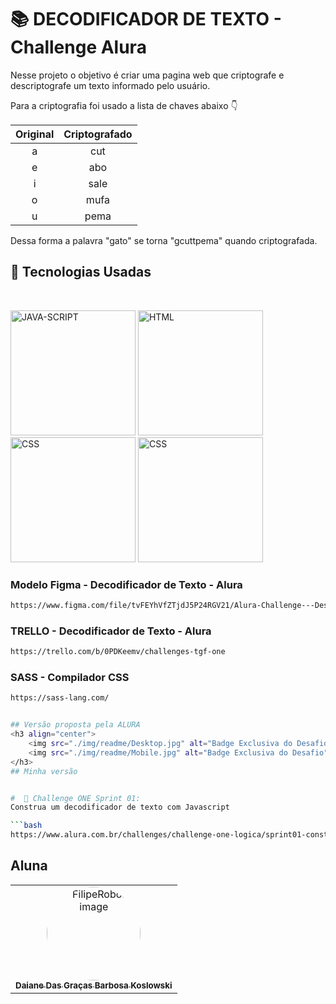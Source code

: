# 📚 DECODIFICADOR DE TEXTO - Challenge Alura

Nesse projeto o objetivo é criar uma pagina web que criptografe e descriptografe um texto informado pelo usuário.

Para a criptografia foi usado a lista de chaves abaixo 👇 

| Original | Criptografado |
|:--------:|:-------------:|
| a        | cut           |
| e        | abo           |
| i        | sale          |
| o        | mufa          |
| u        | pema          |

Dessa forma a palavra "gato" se torna "gcuttpema" quando criptografada.

##  🚀 Tecnologias Usadas

<br/>
<p align="left">
<img src="https://cdn.jsdelivr.net/gh/devicons/devicon/icons/javascript/javascript-original.svg" alt="JAVA-SCRIPT" width="200" height="200" />
<img src="https://cdn.jsdelivr.net/gh/devicons/devicon/icons/html5/html5-original.svg" alt="HTML" width="200" height="200" />
<img src="https://cdn.jsdelivr.net/gh/devicons/devicon/icons/css3/css3-original.svg" alt="CSS" width="200" height="200" />
<img src="https://cdn.jsdelivr.net/gh/devicons/devicon/icons/sass/sass-original.svg" alt="CSS" width="200" height="200" />
</p>

### Modelo Figma - Decodificador de Texto - Alura
```bash
https://www.figma.com/file/tvFEYhVfZTjdJ5P24RGV21/Alura-Challenge---Desafio-1---Lógica
```
### TRELLO - Decodificador de Texto - Alura
```bash
https://trello.com/b/0PDKeemv/challenges-tgf-one
```
### SASS - Compilador CSS 
```bash
https://sass-lang.com/


## Versão proposta pela ALURA
<h3 align="center">
    <img src="./img/readme/Desktop.jpg" alt="Badge Exclusiva do Desafio" width="450" height="250" style="vertical-align: top;">
    <img src="./img/readme/Mobile.jpg" alt="Badge Exclusiva do Desafio" width="250" height="450">
</h3>
## Minha versão


#  🔗 Challenge ONE Sprint 01:
Construa um decodificador de texto com Javascript

```bash
https://www.alura.com.br/challenges/challenge-one-logica/sprint01-construa-decodificador-texto-com-javascript
```

## Aluna
<table align="center">
    <tr>
        <td align="center">
            <a href="https://github.com/DaihSeven">
                <img src="https://avatars.githubusercontent.com/u/128611552?s=400&u=8a4eed0756b798380bf0d6ca39592bba77a8334f&v=4" width="150px;" alt="FilipeRobot image" style="border-radius: 100%;" />
                <br />
                <sub><b>Daiane Das Graças Barbosa Koslowski</b></sub>
            </a>
        </td>
    </tr>
</table>

